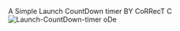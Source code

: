 A Simple Launch CountDown timer BY CoRRecT C![Launch-CountDown-timer](https://user-images.githubusercontent.com/77756002/131388542-29910d9b-0749-4680-9ee8-7f802a0f1940.PNG)
oDe
